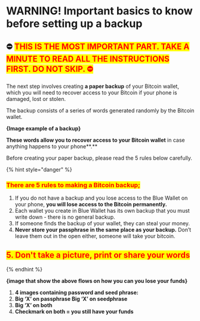 # WARNING! Important basics to know before setting up a backup

## ⛔️ <mark style="color:red;">T</mark><mark style="color:red;">**HIS IS THE MOST IMPORTANT PART. TAKE A MINUTE TO READ ALL THE INSTRUCTIONS FIRST. DO NOT SKIP. ⛔️**</mark>

The next step involves creating **a paper backup** of your Bitcoin wallet, which you will need to recover access to your Bitcoin if your phone is damaged, lost or stolen.&#x20;

The backup consists of a series of words generated randomly by the Bitcoin wallet.

**{Image example of a backup}**

**These words allow you to recover access to your Bitcoin wallet** in case anything happens to your phone**.**&#x20;

Before creating your paper backup, please read the 5 rules below carefully.

{% hint style="danger" %}
### <mark style="color:red;">**There are 5 rules to making a Bitcoin backup;**</mark>

1. If you do not have a backup and you lose access to the Blue Wallet on your phone, **you will lose access to the Bitcoin permanently.**
2. Each wallet you create in Blue Wallet has its own backup that you must write down - there is no general backup.
3. If someone finds the backup of your wallet, they can steal your money.
4. **Never store your passphrase in the same place as your backup.** Don’t leave them out in the open either, someone will take your bitcoin.

## <mark style="color:red;">5. Don't take a picture, print or share your words</mark>
{% endhint %}

**{image that show the above flows on how you can you lose your funds}**&#x20;

1. **4 images containing password and seed phrase:**&#x20;
2. **Big ‘X’ on passphrase Big ‘X’ on seedphrase**&#x20;
3. **Big ‘X’ on both**&#x20;
4. **Checkmark on both = you still have your funds**

